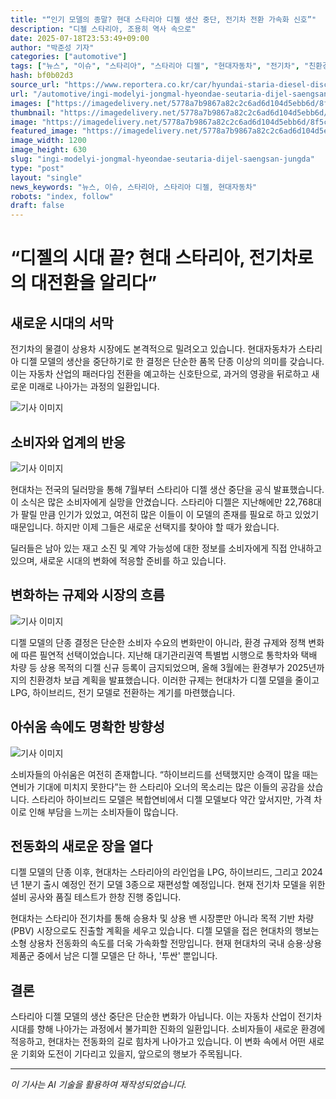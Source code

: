 ```yaml
---
title: "“인기 모델의 종말? 현대 스타리아 디젤 생산 중단, 전기차 전환 가속화 신호”"
description: "디젤 스타리아, 조용히 역사 속으로"
date: 2025-07-18T23:53:49+09:00
author: "박준성 기자"
categories: ["automotive"]
tags: ["뉴스", "이슈", "스타리아", "스타리아 디젤", "현대자동차", "전기차", "친환경차"]
hash: bf0b02d3
source_url: "https://www.reportera.co.kr/car/hyundai-staria-diesel-discontinued/"
url: "/automotive/ingi-modelyi-jongmal-hyeondae-seutaria-dijel-saengsan-jungda/"
images: ["https://imagedelivery.net/5778a7b9867a82c2c6ad6d104d5ebb6d/8f5c5917-bd4a-48c6-1c44-306d052bb400/public"]
thumbnail: "https://imagedelivery.net/5778a7b9867a82c2c6ad6d104d5ebb6d/8f5c5917-bd4a-48c6-1c44-306d052bb400/public"
image: "https://imagedelivery.net/5778a7b9867a82c2c6ad6d104d5ebb6d/8f5c5917-bd4a-48c6-1c44-306d052bb400/public"
featured_image: "https://imagedelivery.net/5778a7b9867a82c2c6ad6d104d5ebb6d/8f5c5917-bd4a-48c6-1c44-306d052bb400/public"
image_width: 1200
image_height: 630
slug: "ingi-modelyi-jongmal-hyeondae-seutaria-dijel-saengsan-jungda"
type: "post"
layout: "single"
news_keywords: "뉴스, 이슈, 스타리아, 스타리아 디젤, 현대자동차"
robots: "index, follow"
draft: false
---
```


# “디젤의 시대 끝? 현대 스타리아, 전기차로의 대전환을 알리다”

## 새로운 시대의 서막

전기차의 물결이 상용차 시장에도 본격적으로 밀려오고 있습니다. 현대자동차가 스타리아 디젤 모델의 생산을 중단하기로 한 결정은 단순한 품목 단종 이상의 의미를 갖습니다. 이는 자동차 산업의 패러다임 전환을 예고하는 신호탄으로, 과거의 영광을 뒤로하고 새로운 미래로 나아가는 과정의 일환입니다.


![기사 이미지](https://imagedelivery.net/5778a7b9867a82c2c6ad6d104d5ebb6d/8f5c5917-bd4a-48c6-1c44-306d052bb400/public)


## 소비자와 업계의 반응


![기사 이미지](https://imagedelivery.net/5778a7b9867a82c2c6ad6d104d5ebb6d/bf871089-b46d-475e-3560-f84951197200/public)


현대차는 전국의 딜러망을 통해 7월부터 스타리아 디젤 생산 중단을 공식 발표했습니다. 이 소식은 많은 소비자에게 실망을 안겼습니다. 스타리아 디젤은 지난해에만 22,768대가 팔릴 만큼 인기가 있었고, 여전히 많은 이들이 이 모델의 존재를 필요로 하고 있었기 때문입니다. 하지만 이제 그들은 새로운 선택지를 찾아야 할 때가 왔습니다.

딜러들은 남아 있는 재고 소진 및 계약 가능성에 대한 정보를 소비자에게 직접 안내하고 있으며, 새로운 시대의 변화에 적응할 준비를 하고 있습니다.

## 변화하는 규제와 시장의 흐름


![기사 이미지](https://imagedelivery.net/5778a7b9867a82c2c6ad6d104d5ebb6d/6f596cad-22ec-4602-b780-380792278c00/public)


디젤 모델의 단종 결정은 단순한 소비자 수요의 변화만이 아니라, 환경 규제와 정책 변화에 따른 필연적 선택이었습니다. 지난해 대기관리권역 특별법 시행으로 통학차와 택배 차량 등 상용 목적의 디젤 신규 등록이 금지되었으며, 올해 3월에는 환경부가 2025년까지의 친환경차 보급 계획을 발표했습니다. 이러한 규제는 현대차가 디젤 모델을 줄이고 LPG, 하이브리드, 전기 모델로 전환하는 계기를 마련했습니다.

## 아쉬움 속에도 명확한 방향성


![기사 이미지](https://imagedelivery.net/5778a7b9867a82c2c6ad6d104d5ebb6d/8a1d9542-aa22-49e7-366c-4e6991776f00/public)


소비자들의 아쉬움은 여전히 존재합니다. “하이브리드를 선택했지만 승객이 많을 때는 연비가 기대에 미치지 못한다”는 한 스타리아 오너의 목소리는 많은 이들의 공감을 샀습니다. 스타리아 하이브리드 모델은 복합연비에서 디젤 모델보다 약간 앞서지만, 가격 차이로 인해 부담을 느끼는 소비자들이 많습니다. 

## 전동화의 새로운 장을 열다

디젤 모델의 단종 이후, 현대차는 스타리아의 라인업을 LPG, 하이브리드, 그리고 2024년 1분기 출시 예정인 전기 모델 3종으로 재편성할 예정입니다. 현재 전기차 모델을 위한 설비 공사와 품질 테스트가 한창 진행 중입니다. 

현대차는 스타리아 전기차를 통해 승용차 및 상용 밴 시장뿐만 아니라 목적 기반 차량(PBV) 시장으로도 진출할 계획을 세우고 있습니다. 디젤 모델을 접은 현대차의 행보는 소형 상용차 전동화의 속도를 더욱 가속화할 전망입니다. 현재 현대차의 국내 승용·상용 제품군 중에서 남은 디젤 모델은 단 하나, '투싼' 뿐입니다.

## 결론

스타리아 디젤 모델의 생산 중단은 단순한 변화가 아닙니다. 이는 자동차 산업이 전기차 시대를 향해 나아가는 과정에서 불가피한 진화의 일환입니다. 소비자들이 새로운 환경에 적응하고, 현대차는 전동화의 길로 힘차게 나아가고 있습니다. 이 변화 속에서 어떤 새로운 기회와 도전이 기다리고 있을지, 앞으로의 행보가 주목됩니다.

---
*이 기사는 AI 기술을 활용하여 재작성되었습니다.*
